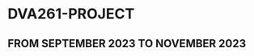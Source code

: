 # DVA261-PROJECT
FROM SEPTEMBER 2023 TO NOVEMBER 2023
-------------------------------------------------------------------------------------------------------------
